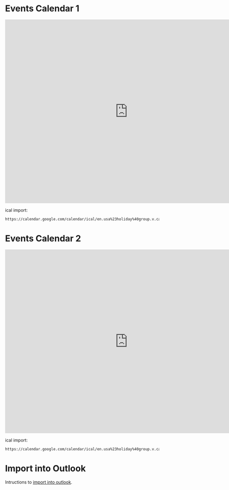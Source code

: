# Events Calendar 1

<iframe src="https://calendar.google.com/calendar/embed?src=en.usa%23holiday%40group.v.calendar.google.com&ctz=America%2FPhoenix" style="border: 0" width="800" height="600" frameborder="0" scrolling="no"></iframe>


ical import:
```
https://calendar.google.com/calendar/ical/en.usa%23holiday%40group.v.calendar.google.com/public/basic.ics
```



# Events Calendar 2

<iframe src="https://calendar.google.com/calendar/embed?src=en.usa%23holiday%40group.v.calendar.google.com&ctz=America%2FPhoenix" style="border: 0" width="800" height="600" frameborder="0" scrolling="no"></iframe>

ical import:
```
https://calendar.google.com/calendar/ical/en.usa%23holiday%40group.v.calendar.google.com/public/basic.ics
```


# Import into Outlook

Intructions to [import into outlook](https://support.office.com/en-us/article/see-your-google-calendar-in-outlook-c1dab514-0ad4-4811-824a-7d02c5e77126).


<br>
<br>
<br>
<br>

